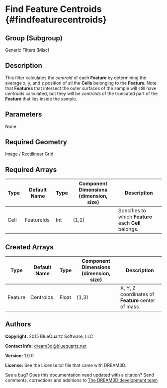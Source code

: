 Find Feature Centroids {#findfeaturecentroids}
=======

## Group (Subgroup) ##

Generic Filters (Misc)

## Description ##

This filter calculates the _centroid_ of each **Feature** by determining the average x, y, and z position of all the **Cells** belonging to the **Feature**.
Note that **Features** that intersect the outer surfaces of the sample will still have _centroids_ calculated, but they will be _centroids_ of the truncated part of the **Feature** that lies inside the sample.

## Parameters ##

None

## Required Geometry ##

Image / Rectilinear Grid

## Required Arrays ##

| Type | Default Name | Type | Component Dimensions (dimension, size) | Description |
|------|--------------|-------------|---------|-----|
| Cell | FeatureIds | Int | (1,1) | Specifies to which **Feature** each **Cell** belongs. |

## Created Arrays ##

| Type | Default Name | Type | Component Dimensions (dimension, size) | Description |
|------|--------------|-------------|---------|-----|
| Feature | Centroids | Float | (1,3) | X, Y, Z coordinates of **Feature** center of mass |

## Authors ##

**Copyright:** 2015 BlueQuartz Software, LLC

**Contact Info:** dream3d@bluequartz.net

**Version:** 1.0.0

**License:**  See the License.txt file that came with DREAM3D.




See a bug? Does this documentation need updated with a citation? Send comments, corrections and additions to [The DREAM3D development team](mailto:dream3d@bluequartz.net?subject=Documentation%20Correction)

